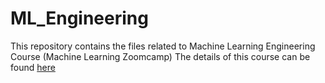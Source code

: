 # ML_Engineering

This repository contains the files related to Machine Learning Engineering Course (Machine Learning Zoomcamp) 
The details of this course can be found [here](https://github.com/alexeygrigorev/mlbookcamp-code/tree/master/course-zoomcamp/cohorts/2022)
